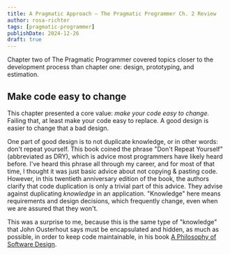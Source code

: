 ```yaml
---
title: A Pragmatic Approach — The Pragmatic Programmer Ch. 2 Review
author: rosa-richter
tags: [pragmatic-programmer]
publishDate: 2024-12-26
draft: true
---
```


Chapter two of The Pragmatic Programmer covered topics closer to the development process than chapter one: design, prototyping, and estimation.

## Make code easy to change

This chapter presented a core value: _make your code easy to change._
Failing that, at least make your code easy to replace.
A good design is easier to change that a bad design.

One part of good design is to not duplicate knowledge, or in other words: don't repeat yourself.
This book coined the phrase "Don't Repeat Yourself" (abbreviated as DRY), which is advice most programmers have likely heard before.
I've heard this phrase all through my career, and for most of that time, I thought it was just basic advice about not copying & pasting code.
However, in this twentieth anniversary edition of the book, the authors clarify that code duplication is only a trivial part of this advice.
They advise against duplicating _knowledge_ in an application.
"Knowledge" here means requirements and design decisions, which frequently change, even when we are assured that they won't.

This was a surprise to me, because this is the same type of "knowledge" that John Ousterhout says must be encapsulated and hidden,
as much as possible, in order to keep code maintainable, in his book <ins>A Philosophy of Software Design</ins>.





